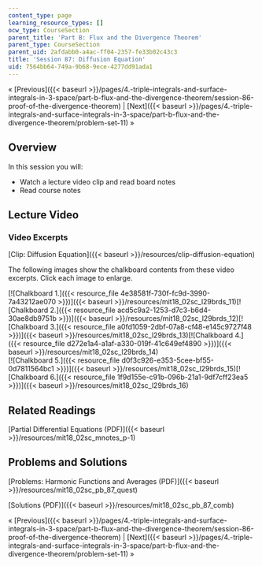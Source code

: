 ```yaml
---
content_type: page
learning_resource_types: []
ocw_type: CourseSection
parent_title: 'Part B: Flux and the Divergence Theorem'
parent_type: CourseSection
parent_uid: 2afdabb0-a4ac-ff04-2357-fe33b02c43c3
title: 'Session 87: Diffusion Equation'
uid: 7564bb64-749a-9b68-9ece-4277dd91ada1
---
```


« [Previous]({{< baseurl >}}/pages/4.-triple-integrals-and-surface-integrals-in-3-space/part-b-flux-and-the-divergence-theorem/session-86-proof-of-the-divergence-theorem) | [Next]({{< baseurl >}}/pages/4.-triple-integrals-and-surface-integrals-in-3-space/part-b-flux-and-the-divergence-theorem/problem-set-11) »

Overview
--------

In this session you will:

*   Watch a lecture video clip and read board notes
*   Read course notes

Lecture Video
-------------

### Video Excerpts

[Clip: Diffusion Equation]({{< baseurl >}}/resources/clip-diffusion-equation)

The following images show the chalkboard contents from these video excerpts. Click each image to enlarge.

[![Chalkboard 1.]({{< resource_file 4e38581f-730f-fc9d-3990-7a43212ae070 >}})]({{< baseurl >}}/resources/mit18_02sc_l29brds_11)[![Chalkboard 2.]({{< resource_file acd5c9a2-1253-d7c3-b6d4-30ae8db9751b >}})]({{< baseurl >}}/resources/mit18_02sc_l29brds_12)[![Chalkboard 3.]({{< resource_file a0fd1059-2dbf-07a8-cf48-e145c9727f48 >}})]({{< baseurl >}}/resources/mit18_02sc_l29brds_13)[![Chalkboard 4.]({{< resource_file d272e1a4-a1af-a330-019f-41c649ef4890 >}})]({{< baseurl >}}/resources/mit18_02sc_l29brds_14)  
[![Chalkboard 5.]({{< resource_file d0f3c926-e353-5cee-bf55-0d7811564bc1 >}})]({{< baseurl >}}/resources/mit18_02sc_l29brds_15)[![Chalkboard 6.]({{< resource_file 1f9d155e-c91b-096b-21a1-9df7cff23ea5 >}})]({{< baseurl >}}/resources/mit18_02sc_l29brds_16)

Related Readings
----------------

[Partial Differential Equations (PDF)]({{< baseurl >}}/resources/mit18_02sc_mnotes_p-1)

Problems and Solutions
----------------------

[Problems: Harmonic Functions and Averages (PDF)]({{< baseurl >}}/resources/mit18_02sc_pb_87_quest)

[Solutions (PDF)]({{< baseurl >}}/resources/mit18_02sc_pb_87_comb)

« [Previous]({{< baseurl >}}/pages/4.-triple-integrals-and-surface-integrals-in-3-space/part-b-flux-and-the-divergence-theorem/session-86-proof-of-the-divergence-theorem) | [Next]({{< baseurl >}}/pages/4.-triple-integrals-and-surface-integrals-in-3-space/part-b-flux-and-the-divergence-theorem/problem-set-11) »